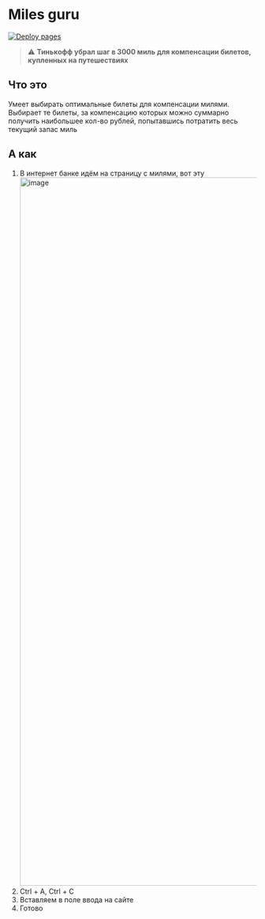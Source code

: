 # Miles guru
[![Deploy pages](https://github.com/zodo/miles-guru/actions/workflows/deploy-gp.yml/badge.svg)](https://github.com/zodo/miles-guru/actions/workflows/deploy-gp.yml)

> :warning: **Тинькофф убрал шаг в 3000 миль для компенсации билетов, купленных на путешествиях**

## Что это
Умеет выбирать оптимальные билеты для компенсации милями. Выбирает те билеты, за компенсацию которых можно суммарно получить наибольшее кол-во рублей, попытавшись потратить весь текущий запас миль

## А как

1. В интернет банке идём на страницу с милями, вот эту <img width="1434" alt="image" src="https://user-images.githubusercontent.com/9845592/201980536-cb524142-dabc-43b2-9a4e-181cf6fd6250.png">
1. Ctrl + A, Ctrl + C
1. Вставляем в поле ввода на сайте
1. Готово
